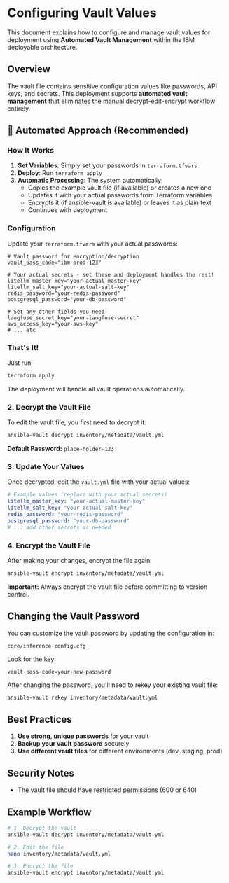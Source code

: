 # Configuring Vault Values

This document explains how to configure and manage vault values for deployment using **Automated Vault Management** within the IBM deployable architecture.

## Overview

The vault file contains sensitive configuration values like passwords, API keys, and secrets. This deployment supports **automated vault management** that eliminates the manual decrypt-edit-encrypt workflow entirely.

## 🚀 Automated Approach (Recommended)

### How It Works

1. **Set Variables**: Simply set your passwords in `terraform.tfvars`
2. **Deploy**: Run `terraform apply`  
3. **Automatic Processing**: The system automatically:
   - Copies the example vault file (if available) or creates a new one
   - Updates it with your actual passwords from Terraform variables
   - Encrypts it (if ansible-vault is available) or leaves it as plain text
   - Continues with deployment

### Configuration

Update your `terraform.tfvars` with your actual passwords:

```hcl
# Vault password for encryption/decryption
vault_pass_code="ibm-prod-123"

# Your actual secrets - set these and deployment handles the rest!
litellm_master_key="your-actual-master-key"
litellm_salt_key="your-actual-salt-key"
redis_password="your-redis-password"
postgresql_password="your-db-password"

# Set any other fields you need:
langfuse_secret_key="your-langfuse-secret"
aws_access_key="your-aws-key"
# ... etc
```

### That's It!

Just run:
```bash
terraform apply
```

The deployment will handle all vault operations automatically.

### 2. Decrypt the Vault File

To edit the vault file, you first need to decrypt it:

```bash
ansible-vault decrypt inventory/metadata/vault.yml
```

**Default Password:** `place-holder-123`

### 3. Update Your Values

Once decrypted, edit the `vault.yml` file with your actual values:

```yaml
# Example values (replace with your actual secrets)
litellm_master_key: "your-actual-master-key"
litellm_salt_key: "your-actual-salt-key"
redis_password: "your-redis-password"
postgresql_password: "your-db-password"
# ... add other secrets as needed
```

### 4. Encrypt the Vault File

After making your changes, encrypt the file again:

```bash
ansible-vault encrypt inventory/metadata/vault.yml
```

**Important:** Always encrypt the vault file before committing to version control.

## Changing the Vault Password

You can customize the vault password by updating the configuration in:

```
core/inference-config.cfg
```

Look for the key:
```
vault-pass-code=your-new-password
```

After changing the password, you'll need to rekey your existing vault file:

```bash
ansible-vault rekey inventory/metadata/vault.yml
```

## Best Practices

1. **Use strong, unique passwords** for your vault
2. **Backup your vault password** securely
3. **Use different vault files** for different environments (dev, staging, prod)

## Security Notes
- The vault file should have restricted permissions (600 or 640)

## Example Workflow

```bash
# 1. Decrypt the vault
ansible-vault decrypt inventory/metadata/vault.yml

# 2. Edit the file
nano inventory/metadata/vault.yml

# 3. Encrypt the file
ansible-vault encrypt inventory/metadata/vault.yml
